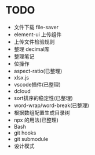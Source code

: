 # TODO
- 文件下载 file-saver
- element-ui 上传组件
- 上传文件检验规则
- 整理 decimal库
- 整理笔记
- 位操作
- aspect-ratio(已整理)
- xlsx.js
- vscode插件(已整理)
- dcloud
- sort排序的稳定性(已整理)
- word-wrap/word-break(已整理)
- 根据数组配置生成目录树
- npx 的用法(已整理)
- Bash 
- git hooks
- git submodule
- 设计模式